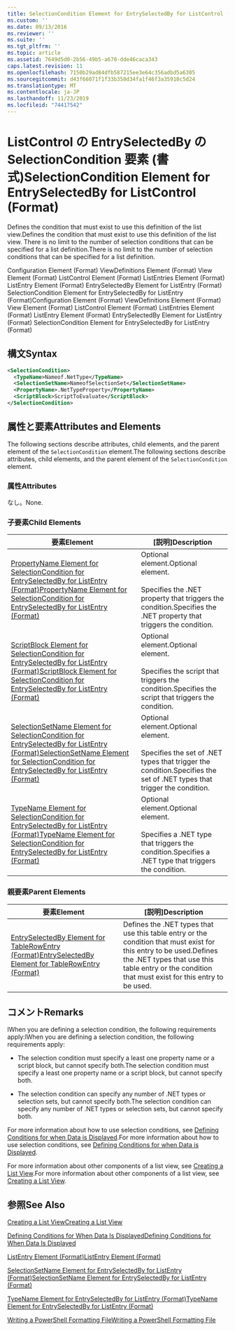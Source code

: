 ```yaml
---
title: SelectionCondition Element for EntrySelectedBy for ListControl (Format) | Microsoft Docs
ms.custom: ''
ms.date: 09/13/2016
ms.reviewer: ''
ms.suite: ''
ms.tgt_pltfrm: ''
ms.topic: article
ms.assetid: 7649d5d0-2b56-49b5-a670-dde46caca343
caps.latest.revision: 11
ms.openlocfilehash: 7150b29ad84dfb587215ee3e64c356adbd5a6305
ms.sourcegitcommit: d43f66071f1f33b350d34fa1f46f3a35910c5d24
ms.translationtype: MT
ms.contentlocale: ja-JP
ms.lasthandoff: 11/23/2019
ms.locfileid: "74417542"
---
```

# <a name="selectioncondition-element-for-entryselectedby-for-listcontrol-format"></a><span data-ttu-id="83782-102">ListControl の EntrySelectedBy の SelectionCondition 要素 (書式)</span><span class="sxs-lookup"><span data-stu-id="83782-102">SelectionCondition Element for EntrySelectedBy for ListControl (Format)</span></span>

<span data-ttu-id="83782-103">Defines the condition that must exist to use this definition of the list view.</span><span class="sxs-lookup"><span data-stu-id="83782-103">Defines the condition that must exist to use this definition of the list view.</span></span> <span data-ttu-id="83782-104">There is no limit to the number of selection conditions that can be specified for a list definition.</span><span class="sxs-lookup"><span data-stu-id="83782-104">There is no limit to the number of selection conditions that can be specified for a list definition.</span></span>

<span data-ttu-id="83782-105">Configuration Element (Format) ViewDefinitions Element (Format) View Element (Format) ListControl Element (Format) ListEntries Element (Format) ListEntry Element (Format) EntrySelectedBy Element for ListEntry (Format) SelectionCondition Element for EntrySelectedBy for ListEntry (Format)</span><span class="sxs-lookup"><span data-stu-id="83782-105">Configuration Element (Format) ViewDefinitions Element (Format) View Element (Format) ListControl Element (Format) ListEntries Element (Format) ListEntry Element (Format) EntrySelectedBy Element for ListEntry (Format) SelectionCondition Element for EntrySelectedBy for ListEntry (Format)</span></span>

## <a name="syntax"></a><span data-ttu-id="83782-106">構文</span><span class="sxs-lookup"><span data-stu-id="83782-106">Syntax</span></span>

```xml
<SelectionCondition>
  <TypeName>Nameof.NetType</TypeName>
  <SelectionSetName>NameofSelectionSet</SelectionSetName>
  <PropertyName>.NetTypeProperty</PropertyName>
  <ScriptBlock>ScriptToEvaluate</ScriptBlock>
</SelectionCondition>
```

## <a name="attributes-and-elements"></a><span data-ttu-id="83782-107">属性と要素</span><span class="sxs-lookup"><span data-stu-id="83782-107">Attributes and Elements</span></span>

<span data-ttu-id="83782-108">The following sections describe attributes, child elements, and the parent element of the `SelectionCondition` element.</span><span class="sxs-lookup"><span data-stu-id="83782-108">The following sections describe attributes, child elements, and the parent element of the `SelectionCondition` element.</span></span>

### <a name="attributes"></a><span data-ttu-id="83782-109">属性</span><span class="sxs-lookup"><span data-stu-id="83782-109">Attributes</span></span>

<span data-ttu-id="83782-110">なし。</span><span class="sxs-lookup"><span data-stu-id="83782-110">None.</span></span>

### <a name="child-elements"></a><span data-ttu-id="83782-111">子要素</span><span class="sxs-lookup"><span data-stu-id="83782-111">Child Elements</span></span>

|<span data-ttu-id="83782-112">要素</span><span class="sxs-lookup"><span data-stu-id="83782-112">Element</span></span>|<span data-ttu-id="83782-113">[説明]</span><span class="sxs-lookup"><span data-stu-id="83782-113">Description</span></span>|
|-------------|-----------------|
|[<span data-ttu-id="83782-114">PropertyName Element for SelectionCondition for EntrySelectedBy for ListEntry (Format)</span><span class="sxs-lookup"><span data-stu-id="83782-114">PropertyName Element for SelectionCondition for EntrySelectedBy for ListEntry (Format)</span></span>](./propertyname-element-for-selectioncondition-for-entryselectedby-for-listcontrol-format.md)|<span data-ttu-id="83782-115">Optional element.</span><span class="sxs-lookup"><span data-stu-id="83782-115">Optional element.</span></span><br /><br /> <span data-ttu-id="83782-116">Specifies the .NET property that triggers the condition.</span><span class="sxs-lookup"><span data-stu-id="83782-116">Specifies the .NET property that triggers the condition.</span></span>|
|[<span data-ttu-id="83782-117">ScriptBlock Element for SelectionCondition for EntrySelectedBy for ListEntry (Format)</span><span class="sxs-lookup"><span data-stu-id="83782-117">ScriptBlock Element for SelectionCondition for EntrySelectedBy for ListEntry (Format)</span></span>](./scriptblock-element-for-selectioncondition-for-entryselectedby-for-listcontrol-format.md)|<span data-ttu-id="83782-118">Optional element.</span><span class="sxs-lookup"><span data-stu-id="83782-118">Optional element.</span></span><br /><br /> <span data-ttu-id="83782-119">Specifies the script that triggers the condition.</span><span class="sxs-lookup"><span data-stu-id="83782-119">Specifies the script that triggers the condition.</span></span>|
|[<span data-ttu-id="83782-120">SelectionSetName Element for SelectionCondition for EntrySelectedBy for ListEntry (Format)</span><span class="sxs-lookup"><span data-stu-id="83782-120">SelectionSetName Element for SelectionCondition for EntrySelectedBy for ListEntry (Format)</span></span>](./selectionsetname-element-for-selectioncondition-for-entryselectedby-for-listentry-format.md)|<span data-ttu-id="83782-121">Optional element.</span><span class="sxs-lookup"><span data-stu-id="83782-121">Optional element.</span></span><br /><br /> <span data-ttu-id="83782-122">Specifies the set of .NET types that trigger the condition.</span><span class="sxs-lookup"><span data-stu-id="83782-122">Specifies the set of .NET types that trigger the condition.</span></span>|
|[<span data-ttu-id="83782-123">TypeName Element for SelectionCondition for EntrySelectedBy for ListEntry (Format)</span><span class="sxs-lookup"><span data-stu-id="83782-123">TypeName Element for SelectionCondition for EntrySelectedBy for ListEntry (Format)</span></span>](./typename-element-for-selectioncondition-for-entryselectedby-for-listcontrol-format.md)|<span data-ttu-id="83782-124">Optional element.</span><span class="sxs-lookup"><span data-stu-id="83782-124">Optional element.</span></span><br /><br /> <span data-ttu-id="83782-125">Specifies a .NET type that triggers the condition.</span><span class="sxs-lookup"><span data-stu-id="83782-125">Specifies a .NET type that triggers the condition.</span></span>|

### <a name="parent-elements"></a><span data-ttu-id="83782-126">親要素</span><span class="sxs-lookup"><span data-stu-id="83782-126">Parent Elements</span></span>

|<span data-ttu-id="83782-127">要素</span><span class="sxs-lookup"><span data-stu-id="83782-127">Element</span></span>|<span data-ttu-id="83782-128">[説明]</span><span class="sxs-lookup"><span data-stu-id="83782-128">Description</span></span>|
|-------------|-----------------|
|[<span data-ttu-id="83782-129">EntrySelectedBy Element for TableRowEntry (Format)</span><span class="sxs-lookup"><span data-stu-id="83782-129">EntrySelectedBy Element for TableRowEntry (Format)</span></span>](./entryselectedby-element-for-tablerowentry-for-tablecontrol-format.md)|<span data-ttu-id="83782-130">Defines the .NET types that use this table entry or the condition that must exist for this entry to be used.</span><span class="sxs-lookup"><span data-stu-id="83782-130">Defines the .NET types that use this table entry or the condition that must exist for this entry to be used.</span></span>|

## <a name="remarks"></a><span data-ttu-id="83782-131">コメント</span><span class="sxs-lookup"><span data-stu-id="83782-131">Remarks</span></span>

<span data-ttu-id="83782-132">lWhen you are defining a selection condition, the following requirements apply:</span><span class="sxs-lookup"><span data-stu-id="83782-132">lWhen you are defining a selection condition, the following requirements apply:</span></span>

- <span data-ttu-id="83782-133">The selection condition must specify a least one property name or a script block, but cannot specify both.</span><span class="sxs-lookup"><span data-stu-id="83782-133">The selection condition must specify a least one property name or a script block, but cannot specify both.</span></span>

- <span data-ttu-id="83782-134">The selection condition can specify any number of .NET types or selection sets, but cannot specify both.</span><span class="sxs-lookup"><span data-stu-id="83782-134">The selection condition can specify any number of .NET types or selection sets, but cannot specify both.</span></span>

<span data-ttu-id="83782-135">For more information about how to use selection conditions, see [Defining Conditions for when Data is Displayed](./defining-conditions-for-displaying-data.md).</span><span class="sxs-lookup"><span data-stu-id="83782-135">For more information about how to use selection conditions, see [Defining Conditions for when Data is Displayed](./defining-conditions-for-displaying-data.md).</span></span>

<span data-ttu-id="83782-136">For more information about other components of a list view, see [Creating a List View](./creating-a-list-view.md).</span><span class="sxs-lookup"><span data-stu-id="83782-136">For more information about other components of a list view, see [Creating a List View](./creating-a-list-view.md).</span></span>

## <a name="see-also"></a><span data-ttu-id="83782-137">参照</span><span class="sxs-lookup"><span data-stu-id="83782-137">See Also</span></span>

[<span data-ttu-id="83782-138">Creating a List View</span><span class="sxs-lookup"><span data-stu-id="83782-138">Creating a List View</span></span>](./creating-a-list-view.md)

[<span data-ttu-id="83782-139">Defining Conditions for When Data Is Displayed</span><span class="sxs-lookup"><span data-stu-id="83782-139">Defining Conditions for When Data Is Displayed</span></span>](./defining-conditions-for-displaying-data.md)

[<span data-ttu-id="83782-140">ListEntry Element (Format)</span><span class="sxs-lookup"><span data-stu-id="83782-140">ListEntry Element (Format)</span></span>](./listentry-element-for-listcontrol-format.md)

[<span data-ttu-id="83782-141">SelectionSetName Element for EntrySelectedBy for ListEntry (Format)</span><span class="sxs-lookup"><span data-stu-id="83782-141">SelectionSetName Element for EntrySelectedBy for ListEntry (Format)</span></span>](./selectionsetname-element-for-entryselectedby-for-listcontrol-format.md)

[<span data-ttu-id="83782-142">TypeName Element for EntrySelectedBy for ListEntry (Format)</span><span class="sxs-lookup"><span data-stu-id="83782-142">TypeName Element for EntrySelectedBy for ListEntry (Format)</span></span>](/powershell/scripting/developer/format/typename-element-for-entryselectedby-for-listcontrol-format)

[<span data-ttu-id="83782-143">Writing a PowerShell Formatting File</span><span class="sxs-lookup"><span data-stu-id="83782-143">Writing a PowerShell Formatting File</span></span>](./writing-a-powershell-formatting-file.md)
